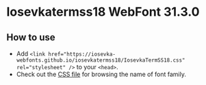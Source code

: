 # Iosevkatermss18 WebFont 31.3.0

## How to use

- Add `<link href="https://iosevka-webfonts.github.io/iosevkatermss18/IosevkaTermSS18.css" rel="stylesheet" />` to your `<head>`.
- Check out the [CSS file](./IosevkaTermSS18.css) for browsing the name of font family.
